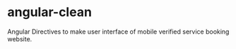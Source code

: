 # angular-clean
Angular Directives to make user interface of mobile verified service booking website.

